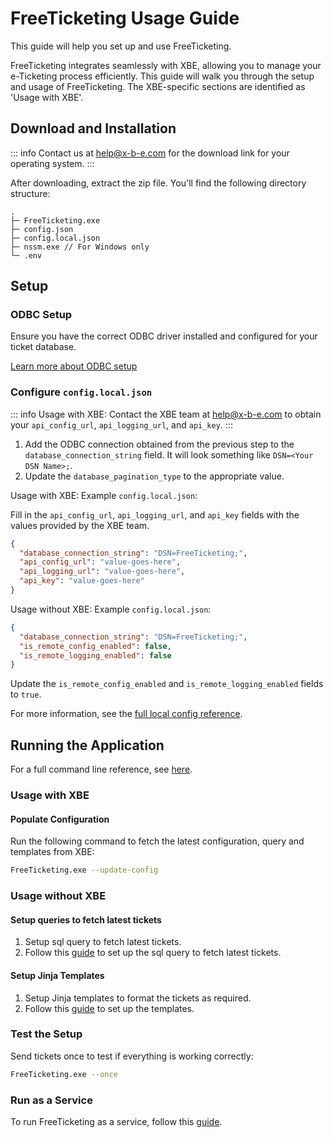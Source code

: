# FreeTicketing Usage Guide

This guide will help you set up and use FreeTicketing.

FreeTicketing integrates seamlessly with XBE, allowing you to manage your e-Ticketing process efficiently. This guide will walk you through the setup and usage of FreeTicketing.
The XBE-specific sections are identified as 'Usage with XBE'.

## Download and Installation

::: info
Contact us at [help@x-b-e.com](mailto:help@x-b-e.com) for the download link for your operating system.
:::

After downloading, extract the zip file. You'll find the following directory structure:

```
.
├─ FreeTicketing.exe
├─ config.json
├─ config.local.json
├─ nssm.exe // For Windows only
└─ .env
```

## Setup

### ODBC Setup

Ensure you have the correct ODBC driver installed and configured for your ticket database.

[Learn more about ODBC setup](./setup-odbc.md)

### Configure `config.local.json`

::: info
Usage with XBE: Contact the XBE team at [help@x-b-e.com](mailto:help@x-b-e.com) to obtain your `api_config_url`, `api_logging_url`, and `api_key`.
:::

1. Add the ODBC connection obtained from the previous step to the `database_connection_string` field. It will look something like `DSN=<Your DSN Name>;`.
2. Update the `database_pagination_type` to the appropriate value.

Usage with XBE: Example `config.local.json`:

Fill in the `api_config_url`, `api_logging_url`, and `api_key` fields with the values provided by the XBE team.

```json
{
  "database_connection_string": "DSN=FreeTicketing;",
  "api_config_url": "value-goes-here",
  "api_logging_url": "value-goes-here",
  "api_key": "value-goes-here"
}
```

Usage without XBE: Example `config.local.json`:

```json
{
  "database_connection_string": "DSN=FreeTicketing;",
  "is_remote_config_enabled": false,
  "is_remote_logging_enabled": false
}
```

Update the `is_remote_config_enabled` and `is_remote_logging_enabled` fields to `true`.

For more information, see the [full local config reference](../reference/local-config.md).

## Running the Application

For a full command line reference, see [here](../reference/cli.md).

### Usage with XBE

#### Populate Configuration

Run the following command to fetch the latest configuration, query and templates from XBE:

```bash
FreeTicketing.exe --update-config
```

### Usage without XBE

#### Setup queries to fetch latest tickets

1. Setup sql query to fetch latest tickets.
2. Follow this [guide](../reference/fetch-latest-tickets.md) to set up the sql query to fetch latest tickets.

#### Setup Jinja Templates

1. Setup Jinja templates to format the tickets as required.
2. Follow this [guide](../reference/templates.md) to set up the templates.


### Test the Setup

Send tickets once to test if everything is working correctly:

```bash
FreeTicketing.exe --once
```

### Run as a Service

To run FreeTicketing as a service, follow this [guide](./running-as-service.md).
